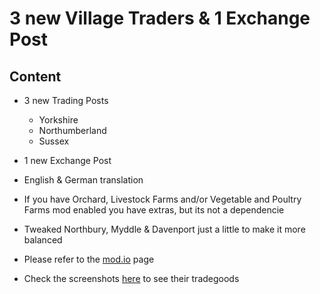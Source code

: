 # 3 new Village Traders & 1 Exchange Post

## Content

- 3 new Trading Posts
   - Yorkshire
   - Northumberland
   - Sussex

- 1 new Exchange Post
   
- English & German translation
        
- If you have Orchard, Livestock Farms and/or Vegetable and Poultry Farms mod enabled you have extras, but its not a dependencie
- Tweaked Northbury, Myddle & Davenport just a little to make it more balanced

- Please refer to the [mod.io](https://foundation.mod.io/new-traders-and-exchange-post) page
 
- Check the screenshots [here](https://github.com/ShadowDuke/Foundation-New-Traders/wiki) to see their tradegoods
